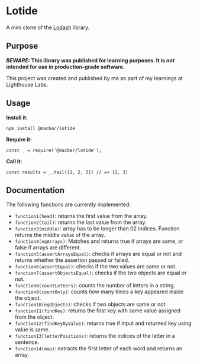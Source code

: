 # Lotide

A mini clone of the [Lodash](https://lodash.com) library.

## Purpose

**_BEWARE:_ This library was published for learning purposes. It is _not_ intended for use in production-grade software.**

This project was created and published by me as part of my learnings at Lighthouse Labs. 

## Usage

**Install it:**

`npm install @macbar/lotide`

**Require it:**

`const _ = require('@macbar/lotide');`

**Call it:**

`const results = _.tail([1, 2, 3]) // => [2, 3]`

## Documentation

The following functions are currently implemented:

* `function1(head)`: returns the first value from the array.
* `function2(tail)`: returns the last value from the array.
* `function3(middle)`: array has to be longer than 02 indices. Function returns the middle value of the array. 
* `function4(eqArrays)`: Matches and returns true if arrays are same, or false if arrays are different. 
* `function5(assertArraysEqual)`: checks if arrays are equal or not and returns whether the assertion passed or failed. 
* `function6(assertEqual)`: checks if the two values are same or not. 
* `function7(assertObjectsEqual)`: checks if the two objects are equal or not. 
* `function8(countLetters)`: counts the number of letters in a string. 
* `function9(countOnly)`: counts how many times a key appeared inside the object. 
* `function10(eqObjects)`: checks if two objects are same or not.
* `function11(findKey)`: returns the first key with same value assigned from the object. 
* `function12(findKeyByValue)`: returns true if input and returned key using value is same.
* `function13(letterPositions)`: returns the indices of the letter in a sentence. 
* `function14(map)`: extracts the first letter of each word and returns an array. 

  